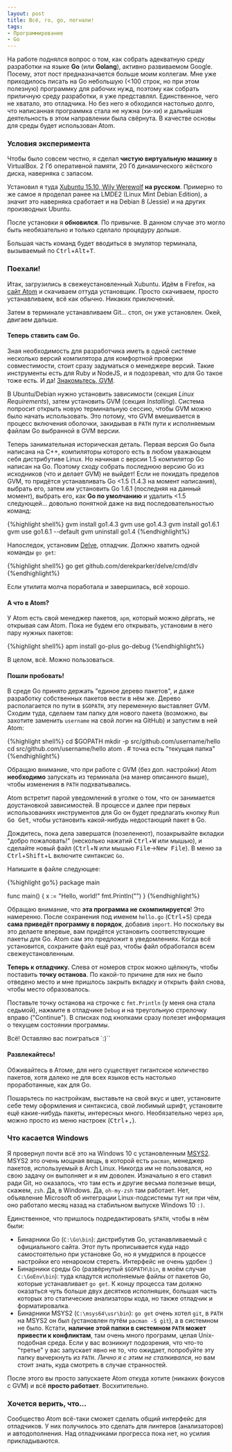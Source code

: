 ```yaml
---
layout: post
title: Всё, го, go, погнали!
tags:
- Программирование
- Go
---
```


На работе поднялся вопрос о том, как собрать адекватную среду разработки на языке **Go** (или **Golang**), активно развиваемом Google. Посему, этот пост предназначается больше моим коллегам. Мне уже приходилось писать на Go небольшую (<100 строк, но при этом полезную) программку для рабочих нужд, поэтому как собрать приличную среду разработки, я уже представлял. Единственное, чего не хватало, это отладчика. Но без него я обходился настолько долго, что написанная программка стала не нужна (хи-хи) и дальнйшая деятельность в этом направлении была свёрнута. В качестве основы для среды будет использован Atom.

### Условия эксперимента

Чтобы было совсем честно, я сделал **чистую виртуальную машину** в VirtualBox. 2 Гб оперативной памяти, 20 Гб динамического жёсткого диска, наверняка с запасом.

Установил я туда [Xubuntu 15.10, Wily Werewolf](https://xubuntu.org/) **на русском**. Примерно то же самое я проделал ранее на LMDE2 (Linux Mint Debian Edition), а значит это наверняка сработает и на Debian 8 (Jessie) и на других производных Ubuntu.

После установки я **обновился**. По привычке. В данном случае это могло быть необязательно и только сделало процедуру дольше.

Большая часть команд будет вводиться в эмулятор терминала, вызываемый по <kbd>Ctrl</kbd>+<kbd>Alt</kbd>+<kbd>T</kbd>.

### Поехали!

Итак, загрузились в свежеустановленный Xubuntu. Идём в Firefox, на [сайт Atom](http://atom.io) и скачиваем оттуда установщик. Просто скачиваем, просто устанавливаем, всё как обычно. Никаких приключений.

Затем в терминале устанавливаем Git... стоп, он уже установлен. Окей, двигаем дальше.

#### Теперь ставить сам Go.

Зная необходимость для разработчика иметь в одной системе несколько версий компилятора для комфортной проверки совместимости, стоит сразу задуматься о менеджере версий. Такие инструменты есть для Ruby и NodeJS, и я подозревал, что для Go такое тоже есть. И да! [Знакомьтесь, GVM](https://github.com/moovweb/gvm).

В Ubuntu/Debian нужно установить зависимости (секция *Linux Requirements*), затем установить GVM (секция *Installing*). Система попросит открыть новую терминальную сессию, чтобы GVM можно было начать использовать. Это потому, что GVM вмешивается в процесс включения оболочки, закидывая в `PATH` пути к исполняемым файлам Go выбранной в GVM версии.

Теперь занимательная историческая деталь. Первая версия Go была написана на C++, компиляторы которого есть в любом уважающем себя дистрибутиве Linux. Но начиная с версии 1.5 компилятор Go написан на Go. Поэтому сходу собрать последнюю версию Go из исходников (что и делает GVM) не выйдет! Если не покидать пределов GVM, то придётся устанавливать Go <1.5 (1.4.3 на момент написания), выбрать его, затем им установить Go 1.6.1 (последняя на данный момент), выбрать его, как **Go по умолчанию** и удалить <1.5 следующей... довольно понятной даже на вид последовательностью команд:

{%highlight shell%}
gvm install go1.4.3
gvm use go1.4.3
gvm install go1.6.1
gvm use go1.6.1 --default
gvm uninstall go1.4
{%endhighlight%}

Напоследок, установим [Delve](https://github.com/derekparker/delve), отладчик. Должно хватить одной команды `go get`:

{%highlight shell%}
go get github.com/derekparker/delve/cmd/dlv
{%endhighlight%}

Если утилита молча поработала и завершилась, всё хорошо.

#### А что в Atom?

У Atom есть свой менеджер пакетов, `apm`, который можно дёргать, не открывая сам Atom. Пока не будем его открывать, установим в него пару нужных пакетов:

{%highlight shell%}
apm install go-plus go-debug
{%endhighlight%}

В целом, всё. Можно пользоваться.

#### Пошли пробовать!

В среде Go принято держать "единое дерево пакетов", и даже разработку собственных пакетов вести в нём же. Дерево располагается по пути в `$GOPATH`, эту переменную выставляет GVM. Сходим туда, сделаем там папку для нового пакета (возможно, вы захотите заменить `username` на свой логин на GitHub) и запустим в ней Atom:

{%highlight shell%}
cd $GOPATH
mkdir -p src/github.com/username/hello
cd src/github.com/username/hello
atom . # точка есть "текущая папка"
{%endhighlight%}

Обращаю внимание, что при работе с GVM (без доп. настройки) Atom **необходимо** запускать из терминала (на манер описанного выше), чтобы изменения в `PATH` подхватывались.

Atom встретит парой уведомлений в уголке о том, что он занимается доустановкой зависимостей. В процессе и далее при первых использованиях инструментов для Go он будет предлагать кнопку <kbd>Run Go Get</kbd>, чтобы установить какой-нибудь недостающий пакет в Go.

Дождитесь, пока дела завершатся (позеленеют), позакрывайте вкладки "добро пожаловать!" (несколько нажатий <kbd>Ctrl</kbd>+<kbd>W</kbd> или мышью), и сделайте новый файл (<kbd>Ctrl</kbd>+<kbd>N</kbd> или мышью <kbd>File</kbd>-><kbd>New File</kbd>). В меню за <kbd>Ctrl</kbd>+<kbd>Shift</kbd>+<kbd>L</kbd> включите синтаксис `Go`.

Напишите в файле следующее:

{%highlight go%}
package main

func main() {
  x := "Hello, world!"
  fmt.Println("")
}
{%endhighlight%}

Обращаю внимание, что **эта программа не скомпилируется**! Это намеренно. После сохранения под именем `hello.go` (<kbd>Ctrl</kbd>+<kbd>S</kbd>) среда **сама приведёт программу в порядок**, добавив `import`. Но поскольку вы это делаете впервые, вам придётся установить соответствующие пакеты для Go. Atom сам это предложит в уведомлениях. Когда всё установится, сохраните файл ещё раз, чтобы файл обработался всем свежеустановленным.

**Теперь к отладчику.** Слева от номеров строк можно щёлкнуть, чтобы поставить **точку останова**. По какой-то причине для них не было отведено место и мне пришлось закрыть вкладку и открыть файл снова, чтобы место образовалось.

Поставьте точку останова на строчке с `fmt.Println` (у меня она стала седьмой), нажмите в отладчике `Debug` и на треугольную стрелочку вправо ("Continue"). В списках под кнопками сразу полезет информация о текущем состоянии программы.

Всё! Оставляю вас поиграться `:)``

#### Развлекайтесь!

Обживайтесь в Атоме, для него существует гигантское количество пакетов, хотя далеко не для всех языков есть настолько проработанные, как для Go.

Пошарьтесь по настройкам, выставьте на свой вкус и цвет, установите себе тему оформления и синтаксиса, свой любимый шрифт, установите ещё какие-нибудь пакеты, интересных много. Необязательно через `apm`, можно просто из меню настроек (<kbd>Ctrl</kbd>+<kbd>,</kbd>).

### Что касается Windows

Я провернул почти всё это на Windows 10 с установленным [MSYS2](https://msys2.github.io/). MSYS2 это очень мощная вещь, в которой есть `pacman`, менеджер пакетов, используемый в Arch Linux. Никогда им не пользовался, но свою задачу он выполняет и я им доволен. Изначально я его ставил ради Git, но оказалось, что там есть и другие весьма полезные вещи, скажем, `zsh`. Да, в Windows. Да, `oh-my-zsh` там работает. Нет, объявление Microsoft об интеграции Linux-подсистемы тут ни при чём, оно работало месяц назад на стабильном выпуске Windows 10 `:)`.

Единственное, что пришлось подредактировать `$PATH`, чтобы в нём были:

* Бинарники Go (`C:\Go\bin`): дистрибутив Go, устанавливаемый с официального сайта. Этот путь прописывается куда надо самостоятельно при установке Go, но я умудрился в процессе настройки его ненароком стереть. Интерфейс не очень удобен :)
* Бинарники среды Go (развёрнутый `$GOPATH\bin`, в моём случае `C:\GoEnv\bin`): туда кладутся исполняемые файлы от пакетов Go, которые устанавливает `go get`. К концу процесса там должно оказаться чуть больше двух десятков исполняшек, большая часть которых это статические анализаторы кода, но также отладчик и форматировалка.
* Бинарники MSYS2 (`C:\msys64\usr\bin`): `go get` очень хотел `git`, в `PATH` на MSYS2 он был (установлен путём `pacman -S git`), а в системном не было. Кстати, **наличие этой папки в системном `PATH` может привести к конфликтам**, там очень много программ, целая Unix-подобная среда. Если у вас возникнут подозрения, что что-то "третье" у вас запускает явно не то, что ожидает, попробуйте эту папку вычеркнуть из `PATH`. *Лично я с этим не сталкивался*, но вам стоит знать, куда смотреть в случае странностей.

После этого вы просто запускаете Atom откуда хотите (никаких фокусов с GVM) и всё **просто работает**. Восхитительно.

### Хочется верить, что...

Сообщество Atom всё-таки сможет сделать общий интерфейс для отладчиков. У них получилось это сделать для линтеров (анализаторов) и автодополнения. Над отладчиками прогресса пока нет, но усилия прикладываются.
